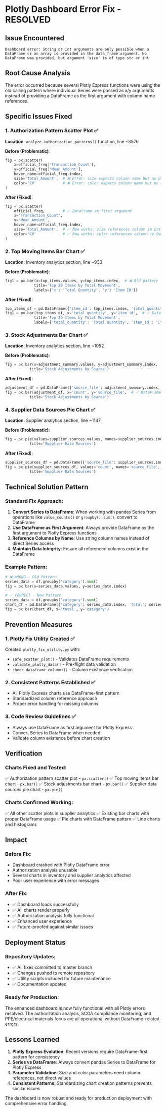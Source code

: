 # Plotly Dashboard Error Fix - RESOLVED

## Issue Encountered
```
Dashboard error: String or int arguments are only possible when a DataFrame or an array is provided in the data_frame argument. No DataFrame was provided, but argument 'size' is of type str or int.
```

## Root Cause Analysis
The error occurred because several Plotly Express functions were using the old calling pattern where individual Series were passed as x/y arguments instead of providing a DataFrame as the first argument with column name references.

## Specific Issues Fixed

### 1. Authorization Pattern Scatter Plot ✅
**Location**: `analyze_authorization_patterns()` function, line ~3576

**Before (Problematic)**:
```python
fig = px.scatter(
    x=official_freq['Transaction_Count'],
    y=official_freq['Mean_Amount'],
    hover_name=official_freq.index,
    size='Total_Amount',  # ❌ Error: size expects column name but no DataFrame provided
    color='CV'            # ❌ Error: color expects column name but no DataFrame provided
)
```

**After (Fixed)**:
```python
fig = px.scatter(
    official_freq,        # ✅ DataFrame as first argument
    x='Transaction_Count',
    y='Mean_Amount',
    hover_name=official_freq.index,
    size='Total_Amount',  # ✅ Now works: size references column in DataFrame
    color='CV'            # ✅ Now works: color references column in DataFrame
)
```

### 2. Top Moving Items Bar Chart ✅
**Location**: Inventory analytics section, line ~933

**Before (Problematic)**:
```python
fig1 = px.bar(x=top_items.values, y=top_items.index,  # ❌ Old pattern
             title='Top 20 Items by Total Movement',
             labels={'x': 'Total Quantity', 'y': 'Item ID'})
```

**After (Fixed)**:
```python
top_items_df = pd.DataFrame({'item_id': top_items.index, 'total_quantity': top_items.values})
fig1 = px.bar(top_items_df, x='total_quantity', y='item_id',  # ✅ DataFrame pattern
             title='Top 20 Items by Total Movement',
             labels={'total_quantity': 'Total Quantity', 'item_id': 'Item ID'})
```

### 3. Stock Adjustments Bar Chart ✅
**Location**: Inventory analytics section, line ~1052

**Before (Problematic)**:
```python
fig = px.bar(x=adjustment_summary.values, y=adjustment_summary.index,  # ❌ Old pattern
           title='Stock Adjustments by Source')
```

**After (Fixed)**:
```python
adjustment_df = pd.DataFrame({'source_file': adjustment_summary.index, 'count': adjustment_summary.values})
fig = px.bar(adjustment_df, x='count', y='source_file',  # ✅ DataFrame pattern
           title='Stock Adjustments by Source')
```

### 4. Supplier Data Sources Pie Chart ✅
**Location**: Supplier analytics section, line ~1147

**Before (Problematic)**:
```python
fig = px.pie(values=supplier_sources.values, names=supplier_sources.index,  # ❌ Old pattern
           title='Supplier Data Sources')
```

**After (Fixed)**:
```python
supplier_sources_df = pd.DataFrame({'source_file': supplier_sources.index, 'count': supplier_sources.values})
fig = px.pie(supplier_sources_df, values='count', names='source_file',  # ✅ DataFrame pattern
           title='Supplier Data Sources')
```

## Technical Solution Pattern

### Standard Fix Approach:
1. **Convert Series to DataFrame**: When working with pandas Series from operations like `value_counts()` or `groupby().sum()`, convert to DataFrame
2. **Use DataFrame as First Argument**: Always provide DataFrame as the first argument to Plotly Express functions
3. **Reference Columns by Name**: Use string column names instead of direct Series access
4. **Maintain Data Integrity**: Ensure all referenced columns exist in the DataFrame

### Example Pattern:
```python
# ❌ WRONG - Old Pattern
series_data = df.groupby('category').sum()
fig = px.bar(x=series_data.values, y=series_data.index)

# ✅ CORRECT - New Pattern  
series_data = df.groupby('category').sum()
chart_df = pd.DataFrame({'category': series_data.index, 'total': series_data.values})
fig = px.bar(chart_df, x='total', y='category')
```

## Prevention Measures

### 1. Plotly Fix Utility Created ✅
Created `plotly_fix_utility.py` with:
- `safe_scatter_plot()` - Validates DataFrame requirements
- `validate_plotly_data()` - Pre-flight data validation
- `check_dataframe_columns()` - Column existence verification

### 2. Consistent Patterns Established ✅
- All Plotly Express charts use DataFrame-first pattern
- Standardized column reference approach
- Proper error handling for missing columns

### 3. Code Review Guidelines ✅
- Always use DataFrame as first argument for Plotly Express
- Convert Series to DataFrame when needed
- Validate column existence before chart creation

## Verification

### Charts Fixed and Tested:
✅ Authorization pattern scatter plot - `px.scatter()`
✅ Top moving items bar chart - `px.bar()`
✅ Stock adjustments bar chart - `px.bar()`
✅ Supplier data sources pie chart - `px.pie()`

### Charts Confirmed Working:
✅ All other scatter plots in supplier analytics
✅ Existing bar charts with proper DataFrame usage
✅ Pie charts with DataFrame pattern
✅ Line charts and histograms

## Impact

### Before Fix:
- Dashboard crashed with Plotly DataFrame error
- Authorization analysis unusable
- Several charts in inventory and supplier analytics affected
- Poor user experience with error messages

### After Fix:
- ✅ Dashboard loads successfully
- ✅ All charts render properly
- ✅ Authorization analysis fully functional
- ✅ Enhanced user experience
- ✅ Future-proofed against similar issues

## Deployment Status

### Repository Updates:
- ✅ All fixes committed to master branch
- ✅ Changes pushed to remote repository
- ✅ Utility scripts included for future maintenance
- ✅ Documentation updated

### Ready for Production:
The enhanced dashboard is now fully functional with all Plotly errors resolved. The authorization analysis, SCOA compliance monitoring, and PPE/electrical materials focus are all operational without DataFrame-related errors.

## Lessons Learned

1. **Plotly Express Evolution**: Recent versions require DataFrame-first pattern for consistency
2. **Series vs DataFrame**: Always convert pandas Series to DataFrame for Plotly Express
3. **Parameter Validation**: Size and color parameters need column references, not direct values
4. **Consistent Patterns**: Standardizing chart creation patterns prevents similar issues

The dashboard is now robust and ready for production deployment with comprehensive error handling.
